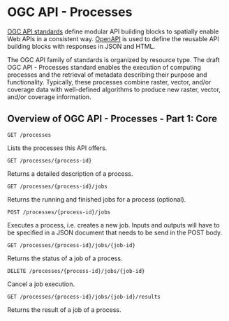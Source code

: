 # OGC API - Processes

[OGC API standards](https://ogcapi.ogc.org/) define modular API building blocks to spatially enable Web APIs
in a consistent way. [OpenAPI](http://openapis.org) is used to define the reusable
API building blocks with responses in JSON and HTML.

The OGC API family of standards is organized by resource type. The draft OGC API - Processes standard enables the execution of computing processes and the retrieval of metadata describing their purpose and functionality. Typically, these processes combine raster, vector, and/or coverage data with well-defined algorithms to produce new raster, vector, and/or coverage information.

## Overview of OGC API - Processes - Part 1: Core

```
GET /processes
```

Lists the processes this API offers.

```
GET /processes/{process-id}
```

Returns a detailed description of a process.

```
GET /processes/{process-id}/jobs
```

Returns the running and finished jobs for a process (optional).

```
POST /processes/{process-id}/jobs
```
Executes a process, i.e. creates a new job. Inputs and outputs will have to be specified in a JSON document that needs to be send in the POST body.

```
GET /processes/{process-id}/jobs/{job-id}
```

Returns the status of a job of a process.

```
DELETE /processes/{process-id}/jobs/{job-id}
```

Cancel a job execution.

```
GET /processes/{process-id}/jobs/{job-id}/results
```
Returns the result of a job of a process.
